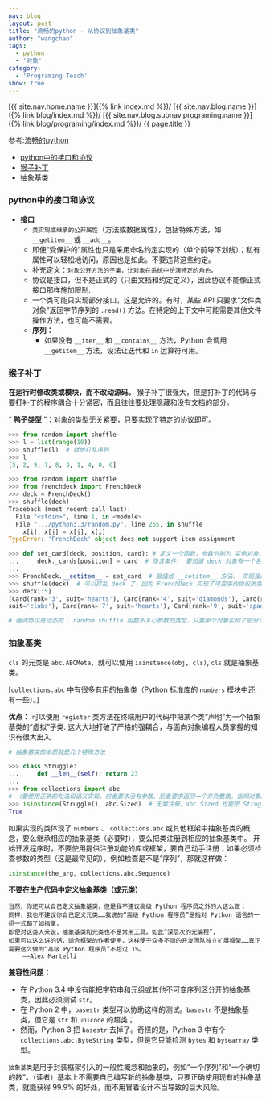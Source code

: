 ```yaml
---
nav: blog
layout: post
title: "流畅的python - 从协议到抽象基类"
author: "wangchao"
tags:
  - python
  - '对象'
category:
  - 'Programing Teach'
show: true
---
```


[{{ site.nav.home.name }}]({% link index.md %})/
[{{ site.nav.blog.name }}]({% link blog/index.md %})/
[{{ site.nav.blog.subnav.programing.name }}]({% link blog/programing/index.md %})/
{{ page.title }}

参考:[流畅的python](https://book.douban.com/subject/27028517/)

- [python中的接口和协议](#python中的接口和协议)
- [猴子补丁](#猴子补丁)
- [抽象基类](#抽象基类)


<span id="python中的接口和协议"></span>

### python中的接口和协议

- **接口**
  - `类实现或继承的公开属性`（方法或数据属性），包括特殊方法，如 `__getitem__` 或 `__add__`。
  - 即便“受保护的”属性也只是采用命名约定实现的（单个前导下划线）；私有属性可以轻松地访问，原因也是如此。不要违背这些约定。
  - 补充定义：`对象公开方法的子集，让对象在系统中扮演特定的角色。`
  - 协议是接口，但不是正式的（只由文档和约定定义），因此协议不能像正式接口那样施加限制.
  - 一个类可能只实现部分接口，这是允许的。有时，某些 API 只要求“文件类对象”返回字节序列的 `.read()` 方法。在特定的上下文中可能需要其他文件操作方法，也可能不需要。
  - **序列：**
    - 如果没有 `__iter__` 和 `__contains__` 方法，Python 会调用 `__getitem__` 方法，设法让迭代和 `in` 运算符可用。

<span id="猴子补丁"></span>

### 猴子补丁

**在运行时修改类或模块，而不改动源码。** 猴子补丁很强大，但是打补丁的代码与要打补丁的程序耦合十分紧密，而且往往要处理隐藏和没有文档的部分。

“ **鸭子类型** ”：对象的类型无关紧要，只要实现了特定的协议即可。

```python
>>> from random import shuffle
>>> l = list(range(10))
>>> shuffle(l)  # 就地打乱序列
>>> l
[5, 2, 9, 7, 8, 3, 1, 4, 0, 6]

>>> from random import shuffle
>>> from frenchdeck import FrenchDeck
>>> deck = FrenchDeck()
>>> shuffle(deck)
Traceback (most recent call last):
  File "<stdin>", line 1, in <module>
  File ".../python3.3/random.py", line 265, in shuffle
    x[i], x[j] = x[j], x[i]
TypeError: 'FrenchDeck' object does not support item assignment

>>> def set_card(deck, position, card): # 定义一个函数，参数分别为 实例对象，位置，元素
...     deck._cards[position] = card  # 隐含条件， 要知道 deck 对象有一个名为 _cards 的属性，而且 _cards 的值必须是可变序列
...
>>> FrenchDeck.__setitem__ = set_card  # 赋值给 __setitem__ 方法， 实现接口。即 猴子补丁。
>>> shuffle(deck)  # 可以打乱 deck 了，因为 FrenchDeck 实现了可变序列协议所需的方法。
>>> deck[:5]
[Card(rank='3', suit='hearts'), Card(rank='4', suit='diamonds'), Card(rank='4',
suit='clubs'), Card(rank='7', suit='hearts'), Card(rank='9', suit='spades')]

# 强调协议是动态的： random.shuffle 函数不关心参数的类型，只要那个对象实现了部分可变序列协议即可。即便对象一开始没有所需的方法也没关系，后来再提供也行。
```

<span id="抽象基类"></span>

### 抽象基类

`cls` 的元类是 `abc.ABCMeta`，就可以使用 `isinstance(obj, cls)`, `cls` 就是抽象基类。

[`collections.abc` 中有很多有用的抽象类（Python 标准库的 `numbers` 模块中还有一些）。]

**优点：** 可以使用 `register` 类方法在终端用户的代码中把某个类“声明”为一个抽象基类的“虚拟”子类. 这大大地打破了严格的强耦合，与面向对象编程人员掌握的知识有很大出入.

```python
# 抽象基类的本质就是几个特殊方法

>>> class Struggle:
...     def __len__(self): return 23
...
>>> from collections import abc
# （要使用正确的句法和语义实现，前者要求没有参数，后者要求返回一个非负整数，指明对象的长度；如果不使用规定的句法和语义实现特殊方法，如 __len__，会导致非常严重的问题）
>>> isinstance(Struggle(), abc.Sized)  # 无需注册，abc.Sized 也能把 Struggle 识别为自己的子类，只要实现了特殊方法 __len__ 即可
True
```

如果实现的类体现了 `numbers` 、 `collections.abc` 或其他框架中抽象基类的概念，要么继承相应的抽象基类（必要时），要么把类注册到相应的抽象基类中。
开始开发程序时，不要使用提供注册功能的库或框架，要自己动手注册；如果必须检查参数的类型（这是最常见的），例如检查是不是“序列”，那就这样做：

```python
isinstance(the_arg, collections.abc.Sequence)
```

**不要在生产代码中定义抽象基类（或元类）**

```
当然，你还可以自己定义抽象基类，但是我不建议高级 Python 程序员之外的人这么做；
同样，我也不建议你自己定义元类……我说的“高级 Python 程序员”是指对 Python 语言的一招一式都了如指掌，
即便对这类人来说，抽象基类和元类也不是常用工具。如此“深层次的元编程”，
如果可以这么讲的话，适合框架的作者使用，这样便于众多不同的开发团队独立扩展框架……真正需要这么做的“高级 Python 程序员”不超过 1%。
    ——Alex Martelli
```

**兼容性问题：**
  - 在 Python 3.4 中没有能把字符串和元组或其他不可变序列区分开的抽象基类，因此必须测试 `str`。
  - 在 Python 2 中，`basestr` 类型可以协助这样的测试。`basestr` 不是抽象基类，但它是 `str` 和 `unicode` 的超类；
  - 然而，Python 3 把 `basestr` 去掉了。奇怪的是，Python 3 中有个 `collections.abc.ByteString` 类型，但是它只能检测 `bytes` 和 `bytearray` 类型。

`抽象基类`是用于封装框架引入的一般性概念和抽象的，例如“一个序列”和“一个确切的数”。（读者）基本上不需要自己编写新的抽象基类，只要正确使用现有的抽象基类，就能获得 99.9% 的好处，而不用冒着设计不当导致的巨大风险。
